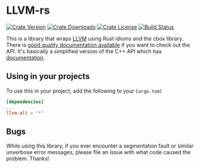 LLVM-rs
=======
[![Crate Version](https://img.shields.io/crates/v/llvm-alt.svg)](https://crates.io/crates/llvm-alt)
[![Crate Downloads](https://img.shields.io/crates/d/llvm-alt.svg)](https://crates.io/crates/llvm-alt)
[![Crate License](https://img.shields.io/crates/l/llvm-alt.svg)](https://crates.io/crates/llvm-alt)
[![Build Status](https://travis-ci.org/hyunsik/llvm-rs.svg?branch=master)](https://travis-ci.org/hyunsik/llvm-rs)

This is a library that wraps [LLVM](http://llvm.org) using Rust idioms and the cbox library. There is
[good quality documentation available](https://tombebbington.github.io/llvm-rs/) if you
want to check out the API. It's basically a simplified version of the C++ API which has
[documentation](http://llvm.org/doxygen).

Using in your projects
----------------------
To use this in your project, add the following to your `Cargo.toml`

```toml
[dependencies]
...
llvm-alt = "*"
```

Bugs
----
While using this library, if you ever encounter a segmentation fault or similar unverbose error messages, please file an issue with what code caused the problem. Thanks!
